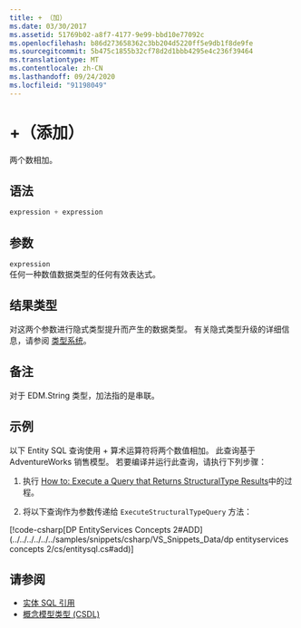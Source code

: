 ```yaml
---
title: + （加）
ms.date: 03/30/2017
ms.assetid: 51769b02-a8f7-4177-9e99-bbd10e77092c
ms.openlocfilehash: b86d273658362c3bb204d5220ff5e9db1f8de9fe
ms.sourcegitcommit: 5b475c1855b32cf78d2d1bbb4295e4c236f39464
ms.translationtype: MT
ms.contentlocale: zh-CN
ms.lasthandoff: 09/24/2020
ms.locfileid: "91198049"
---
```

# <a name="-add"></a>+（添加）

两个数相加。  
  
## <a name="syntax"></a>语法  
  
```csharp  
expression + expression  
```  
  
## <a name="arguments"></a>参数  

 `expression`  
 任何一种数值数据类型的任何有效表达式。  
  
## <a name="result-types"></a>结果类型  

 对这两个参数进行隐式类型提升而产生的数据类型。 有关隐式类型升级的详细信息，请参阅 [类型系统](type-system-entity-sql.md)。  
  
## <a name="remarks"></a>备注  

 对于 EDM.String 类型，加法指的是串联。  
  
## <a name="example"></a>示例  

 以下 Entity SQL 查询使用 + 算术运算符将两个数值相加。 此查询基于 AdventureWorks 销售模型。 若要编译并运行此查询，请执行下列步骤：  
  
1. 执行 [How to: Execute a Query that Returns StructuralType Results](../how-to-execute-a-query-that-returns-structuraltype-results.md)中的过程。  
  
2. 将以下查询作为参数传递给 `ExecuteStructuralTypeQuery` 方法：  
  
 [!code-csharp[DP EntityServices Concepts 2#ADD](../../../../../../samples/snippets/csharp/VS_Snippets_Data/dp entityservices concepts 2/cs/entitysql.cs#add)]  
  
## <a name="see-also"></a>请参阅

- [实体 SQL 引用](entity-sql-reference.md)
- [概念模型类型 (CSDL)](/ef/ef6/modeling/designer/advanced/edmx/csdl-spec#conceptual-model-types-csdl)
